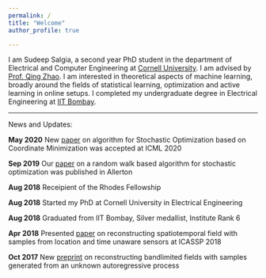 ```yaml
---
permalink: /
title: "Welcome"
author_profile: true

---
```


I am Sudeep Salgia, a second year PhD student in the department of Electrical and Computer Engineering at [Cornell University](https://www.ece.cornell.edu/ece). I am advised by [Prof. Qing Zhao](https://zhao.ece.cornell.edu/). I am interested in theoretical aspects of machine learning, broadly around the fields of statistical learning, optimization and active learning in online setups. I completed my undergraduate degree in Electrical Engineering at [IIT Bombay](http://www.iitb.ac.in/).

---

News and Updates:

**May 2020**  New [paper](https://arxiv.org/pdf/2003.05482.pdf) on algorithm for Stochastic Optimization based on Coordinate Minimization was accepted at ICML 2020

**Sep 2019**  Our [paper](https://arxiv.org/pdf/1901.05947.pdf) on a random walk based algorithm for stochastic optimization was published in Allerton

**Aug 2018**  Receipient of the Rhodes Fellowship

**Aug 2018**  Started my PhD at Cornell University in Electrical Engineering

**Aug 2018**  Graduated from IIT Bombay, Silver medallist, Institute Rank 6

**Apr 2018**  Presented [paper](https://arxiv.org/pdf/1710.09454.pdf) on reconstructing spatiotemporal field with samples from location and time unaware sensors at ICASSP 2018

**Oct 2017**  New [preprint](https://arxiv.org/pdf/1710.09451.pdf) on reconstructing bandlimited fields with samples generated from an unknown autoregressive process





